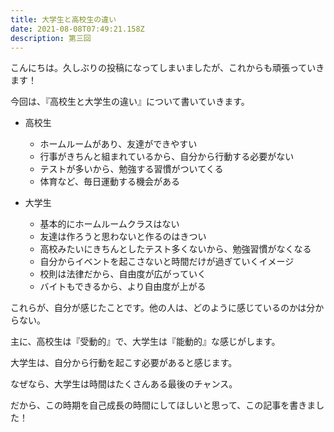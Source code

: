 ```yaml
---
title: 大学生と高校生の違い
date: 2021-08-08T07:49:21.158Z
description: 第三回
---
```

こんにちは。久しぶりの投稿になってしまいましたが、これからも頑張っていきます！

今回は、『高校生と大学生の違い』について書いていきます。

* 高校生

  * ホームルームがあり、友達ができやすい
  * 行事がきちんと組まれているから、自分から行動する必要がない
  * テストが多いから、勉強する習慣がついてくる
  * 体育など、毎日運動する機会がある
* 大学生

  * 基本的にホームルームクラスはない
  * 友達は作ろうと思わないと作るのはきつい
  * 高校みたいにきちんとしたテスト多くないから、勉強習慣がなくなる
  * 自分からイベントを起こさないと時間だけが過ぎていくイメージ
  * 校則は法律だから、自由度が広がっていく
  * バイトもできるから、より自由度が上がる

これらが、自分が感じたことです。他の人は、どのように感じているのかは分からない。

主に、高校生は『受動的』で、大学生は『能動的』な感じがします。

大学生は、自分から行動を起こす必要があると感じます。

なぜなら、大学生は時間はたくさんある最後のチャンス。

だから、この時期を自己成長の時間にしてほしいと思って、この記事を書きました！